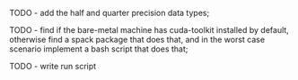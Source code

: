 TODO - add the half and quarter precision data types;

TODO - find if the bare-metal machine has cuda-toolkit installed by default,
otherwise find a spack package that does that, and in the worst case scenario
implement a bash script that does that;

TODO - write run script
